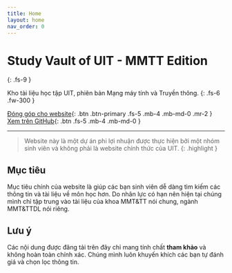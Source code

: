 ```yaml
---
title: Home
layout: home
nav_order: 0
---
```


# **Study Vault of UIT - MMTT Edition**
{: .fs-9 }

Kho tài liệu học tập UIT, phiên bản Mạng máy tính và Truyền thông.
{: .fs-6 .fw-300 }

[Đóng góp cho website](https://svuit.github.io/mmtt/docs/contribute){: .btn .btn-primary .fs-5 .mb-4 .mb-md-0 .mr-2 }
[Xem trên GitHub](https://github.com/SVUIT/mmtt){: .btn .fs-5 .mb-4 .mb-md-0 }

---


> Website này là một dự án phi lợi nhuận được thực hiện bởi một nhóm sinh viên và không phải là website chính thức của UIT.
{: .highlight }


## Mục tiêu

Mục tiêu chính của website là giúp các bạn sinh viên dễ dàng tìm kiếm các thông tin và tài liệu về môn học hơn. Do nhân lực có hạn nên hiện tại chúng mình chỉ tập trung vào tài liệu của khoa MMT&TT nói chung, ngành MMT&TTDL nói riêng.

## Lưu ý

Các nội dung được đăng tải trên đây chỉ mang tính chất **tham khảo** và không hoàn toàn chính xác. Chúng mình luôn khuyến khích các bạn tự đánh giá và chọn lọc thông tin.



